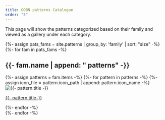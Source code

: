 ```yaml
---
title: OOBN patterns Catalogue
order: "5"
---
```




This page will show the patterns categorized based on their family and viewed as a gallery under each category.

<!-- <h3 class="gallery-header crimson">Patterns Catalogue</h3> -->
<div class="gallery container">
  {%- assign pats_fams = site.patterns | group_by: 'family' | sort: "size" -%}
  {%- for fam in pats_fams -%}
    <div class="gallery category">
      <h2>{{- fam.name | append: " patterns" -}}</h2>
      <div class="gallery item">
        {%- assign patterns = fam.items -%}
        {%- for pattern in patterns -%}
          {%- assign icon_file = pattern.icon_path | append: pattern.icon_name -%}
          <img class="p_icon" src="{{- icon_file | relative_url -}}" alt="{{- pattern.title -}}">
          <a href="{{- pattern.url | relative_url -}}"><p class="gallery_item_title">{{- pattern.title-}}</p></a>
        {%- endfor -%}
      </div>
    </div>
  {%- endfor -%}
</div>
